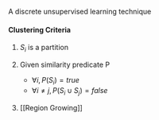A discrete unsupervised learning technique

#### Clustering Criteria
1. $S_i$ is a partition
2. Given similarity predicate P
	- $\forall i,P(S_i)=true$ 
	- $\forall i \neq j, P(S_i \cup S_j) = false$ 

1. [[Region Growing]]